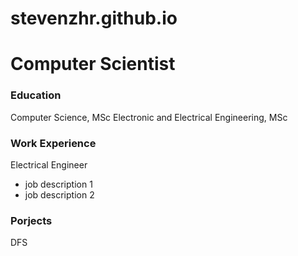 # stevenzhr.github.io

# Computer Scientist

### Education
Computer Science, MSc
Electronic and Electrical Engineering, MSc

### Work Experience
Electrical Engineer
- job description 1
- job description 2

### Porjects
DFS